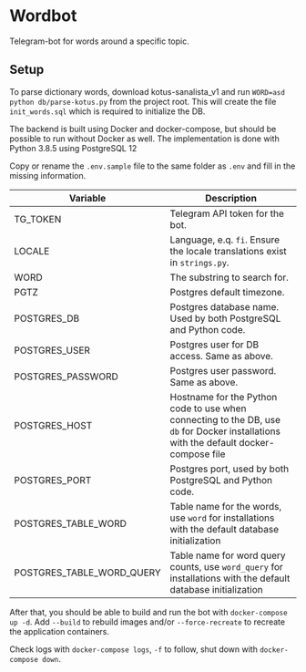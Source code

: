 # Wordbot

Telegram-bot for words around a specific topic.

## Setup

To parse dictionary words, download kotus-sanalista_v1 and run `WORD=asd python db/parse-kotus.py` from the project root. This will create the file `init_words.sql` which is required to initialize the DB.

The backend is built using Docker and docker-compose, but should be possible to run without Docker as well. The implementation is done with Python 3.8.5 using PostgreSQL 12

Copy or rename the `.env.sample` file to the same folder as `.env` and fill in the missing information.

| Variable          | Description |
| ----------------- | ----------- |
| TG_TOKEN          | Telegram API token for the bot. |
| LOCALE            | Language, e.q. `fi`. Ensure the locale translations exist in `strings.py`. |
| WORD              | The substring to search for. |
| PGTZ              | Postgres default timezone. |
| POSTGRES_DB       | Postgres database name. Used by both PostgreSQL and Python code. |
| POSTGRES_USER     | Postgres user for DB access. Same as above. |
| POSTGRES_PASSWORD | Postgres user password. Same as above. |
| POSTGRES_HOST     | Hostname for the Python code to use when connecting to the DB, use `db` for Docker installations with the default docker-compose file |
| POSTGRES_PORT     | Postgres port, used by both PostgreSQL and Python code. |
| POSTGRES_TABLE_WORD | Table name for the words, use `word` for installations with the default database initialization |
| POSTGRES_TABLE_WORD_QUERY | Table name for word query counts, use `word_query` for installations with the default database initialization |

After that, you should be able to build and run the bot with `docker-compose up -d`. Add `--build` to rebuild images and/or `--force-recreate` to recreate the application containers.

Check logs with `docker-compose logs`, `-f` to follow, shut down with `docker-compose down`.
